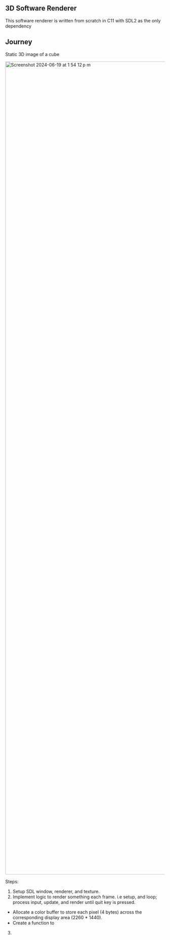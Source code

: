 ## 3D Software Renderer

This software renderer is written from scratch in C11 with SDL2 as the only dependency

## Journey

Static 3D image of a cube

<img width="2560" alt="Screenshot 2024-06-19 at 1 54 12 p m" src="https://github.com/Petergtzz/renderer/assets/100330366/401767c5-0181-4a16-b004-0c42924e0b39">

Steps:
1. Setup SDL window, renderer, and texture.
2. Implement logic to render something each frame. i.e setup, and loop; process input, update, and render until quit key is pressed. 
-  Allocate a color buffer to store each pixel (4 bytes) across the corresponding display area (2260 * 1440).
-  Create a function to 


3. 
